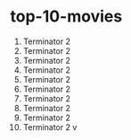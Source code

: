 # top-10-movies

1. Terminator 2
2. Terminator 2
3. Terminator 2
4. Terminator 2
5. Terminator 2
6. Terminator 2
7. Terminator 2
8. Terminator 2
9. Terminator 2
10. Terminator 2
v
